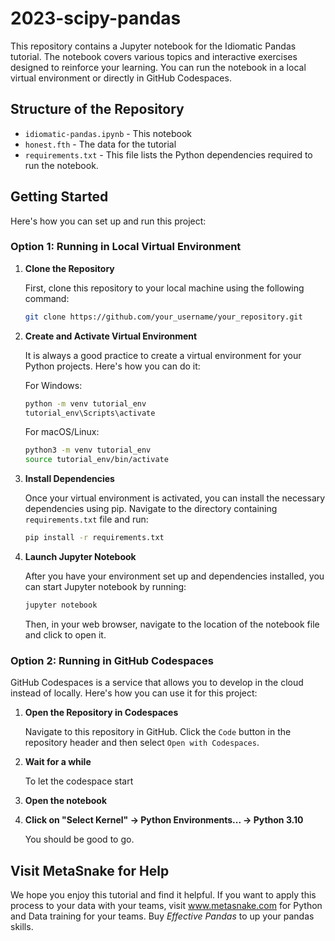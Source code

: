 # 2023-scipy-pandas

This repository contains a Jupyter notebook for the Idiomatic Pandas tutorial. The notebook covers various topics and interactive exercises designed to reinforce your learning. You can run the notebook in a local virtual environment or directly in GitHub Codespaces. 

## Structure of the Repository

- `idiomatic-pandas.ipynb` - This notebook
- `honest.fth` - The data for the tutorial
- `requirements.txt` - This file lists the Python dependencies required to run the notebook.

## Getting Started 

Here's how you can set up and run this project:

### Option 1: Running in Local Virtual Environment 

1. **Clone the Repository** 

    First, clone this repository to your local machine using the following command:

    ```bash
    git clone https://github.com/your_username/your_repository.git
    ```

2. **Create and Activate Virtual Environment** 

    It is always a good practice to create a virtual environment for your Python projects. Here's how you can do it:

    For Windows:

    ```bash
    python -m venv tutorial_env
    tutorial_env\Scripts\activate
    ```

    For macOS/Linux:

    ```bash
    python3 -m venv tutorial_env
    source tutorial_env/bin/activate
    ```

3. **Install Dependencies** 

    Once your virtual environment is activated, you can install the necessary dependencies using pip. Navigate to the directory containing `requirements.txt` file and run:

    ```bash
    pip install -r requirements.txt
    ```

4. **Launch Jupyter Notebook** 

    After you have your environment set up and dependencies installed, you can start Jupyter notebook by running:

    ```bash
    jupyter notebook
    ```

    Then, in your web browser, navigate to the location of the notebook file and click to open it.

### Option 2: Running in GitHub Codespaces 

GitHub Codespaces is a service that allows you to develop in the cloud instead of locally. Here's how you can use it for this project:

1. **Open the Repository in Codespaces** 

    Navigate to this repository in GitHub. Click the `Code` button in the repository header and then select `Open with Codespaces`. 

2. **Wait for a while**

    To let the codespace start

3. **Open the notebook**

4. **Click on "Select Kernel" -> Python Environments... -> Python 3.10**
    
    You should be good to go.

## Visit MetaSnake for Help

We hope you enjoy this tutorial and find it helpful. If you want to apply this process to your data with your teams, visit www.metasnake.com for Python and Data training for your teams. Buy *Effective Pandas* to up your pandas skills.
